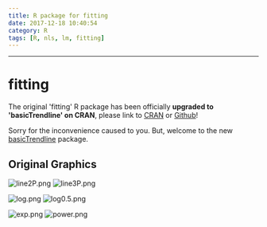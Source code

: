 ```yaml
---
title: R package for fitting
date: 2017-12-18 10:40:54
category: R
tags: [R, nls, lm, fitting]
---
```


---


# fitting 

The original 'fitting' R package has been officially **upgraded to 'basicTrendline' on CRAN**, please link to [CRAN](https://cran.r-project.org/web/packages/basicTrendline/index.html) or [Github](https://github.com/PhDMeiwp/basicTrendline)!

Sorry for the inconvenience caused to you. But, welcome to the new [basicTrendline]() package.

<!-- more -->

## Original Graphics

![line2P.png](https://i.loli.net/2017/12/20/5a39cf4954e69.png)
![line3P.png](https://i.loli.net/2017/12/20/5a39d001c5049.png)

![log.png](https://i.loli.net/2017/12/20/5a39cf4962808.png)
![log0.5.png](https://i.loli.net/2017/12/20/5a39cf4962781.png)

![exp.png](https://i.loli.net/2017/12/20/5a39cf495184e.png)
![power.png](https://i.loli.net/2017/12/20/5a39cf496566f.png)


